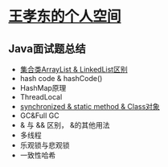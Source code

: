 # [王孝东的个人空间](https://scm-git.github.io/)
## Java面试题总结
* [集合类ArrayList & LinkedList区别](./ArrayList_vs_LinkedList.md)
* hash code & hashCode()
* HashMap原理
* ThreadLocal
* [synchronized & static method & Class对象](./synchronized.md)
* GC&Full GC
* & 与 && 区别， &的其他用法
* 多线程
* 乐观锁与悲观锁
* 一致性哈希
